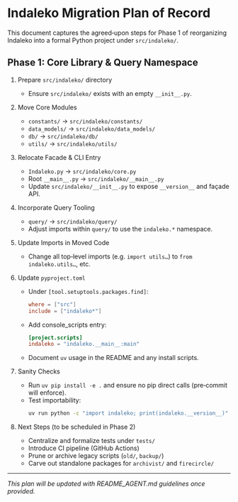 <!--
  Migration Plan of Record for Indaleko Project Restructuring
  Generated on $(date)
-->
# Indaleko Migration Plan of Record

This document captures the agreed‐upon steps for Phase 1 of reorganizing Indaleko into a formal Python project under `src/indaleko/`.

## Phase 1: Core Library & Query Namespace

1. Prepare `src/indaleko/` directory
   - Ensure `src/indaleko/` exists with an empty `__init__.py`.

2. Move Core Modules
   - `constants/`   → `src/indaleko/constants/`
   - `data_models/` → `src/indaleko/data_models/`
   - `db/`          → `src/indaleko/db/`
   - `utils/`       → `src/indaleko/utils/`

3. Relocate Facade & CLI Entry
   - `Indaleko.py`  → `src/indaleko/core.py`
   - Root `__main__.py` → `src/indaleko/__main__.py`
   - Update `src/indaleko/__init__.py` to expose `__version__` and façade API.

4. Incorporate Query Tooling
   - `query/`       → `src/indaleko/query/`
   - Adjust imports within `query/` to use the `indaleko.*` namespace.

5. Update Imports in Moved Code
   - Change all top‐level imports (e.g. `import utils…`) to `from indaleko.utils…`, etc.

6. Update `pyproject.toml`
   - Under `[tool.setuptools.packages.find]`:
     ```toml
     where = ["src"]
     include = ["indaleko*"]
     ```
   - Add console_scripts entry:
     ```toml
     [project.scripts]
     indaleko = "indaleko.__main__:main"
     ```
   - Document `uv` usage in the README and any install scripts.

7. Sanity Checks
   - Run `uv pip install -e .` and ensure no pip direct calls (pre‐commit will enforce).
   - Test importability:
     ```bash
     uv run python -c "import indaleko; print(indaleko.__version__)"
     ```

8. Next Steps (to be scheduled in Phase 2)
   - Centralize and formalize tests under `tests/`
   - Introduce CI pipeline (GitHub Actions)
   - Prune or archive legacy scripts (`old/`, `backup/`)
   - Carve out standalone packages for `archivist/` and `firecircle/`

---
_This plan will be updated with README_AGENT.md guidelines once provided._